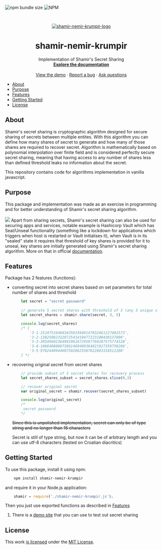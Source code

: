 
![npm bundle size](https://img.shields.io/bundlephobia/min/shamir-nemir-krumpir?style=flat-square)
![NPM](https://img.shields.io/npm/l/shamir-nemir-krumpir?style=flat-square)

<br />
<p align="center">
  <a href="https://imgbox.com/mb3lxRKr" target="_blank"><img src="https://thumbs2.imgbox.com/9e/ad/mb3lxRKr_t.png" alt="shamir-nemir-krumpir-logo"/></a>
</p>
  <h1 align="center">shamir-nemir-krumpir</h1>

  <p align="center">
    Implementation of Shamir's Secret Sharing
    <br />
    <a href="https://github.com/hrvoje459/shamir-nemir-krumpir"><strong>Explore the documentation</strong></a>
    <br />
    <br />
    <a href="https://shamir.hrvojeneedsadomain.tk/">View the demo</a>
    ·
    <a href="https://github.com/hrvoje459/shamir-nemir-krumpir/issues">Report a bug</a>
    ·
    <a href="https://github.com/hrvoje459/shamir-nemir-krumpir/issues">Ask questions</a>
  </p>


- [About](#about)
- [Purpose](#purpose)
- [Features](#features)
- [Getting Started](#getting-started)
- [License](#license)


## About


Shamir's secret sharing is cryptographic algorithm designed for secure sharing of secrets between multiple entites. With this algorithm you can define how many shares of secret to generate and how many of those shares are required to recover secret. Algorithm is mathematically based on polynomial interpolation over finite field and is considered perfectly secure secret sharing, meaning that having access to any number of shares less than defined threshold leaks no information about the secret.

This repository contains code for algorithms implementation in vanilla javascript. 


## Purpose


This package and implementation was made as an exercise in programming and for better understanding of Shamir's secret sharing algorithm. 
<br/><br/>
<a href="https://www.vaultproject.io/" target="_blank"><img src="https://www.datocms-assets.com/2885/1620155126-brandhcvaultprimaryattributedcolorwhite.svg"/></a>
Apart from sharing secrets, Shamir's secret sharing can also be used for securing apps and services, notable example is Hashicorp Vault  which has Seal/Unseal functionality (something like a lockdown for applications which triggers when host is restarted or Vault initialises it), when Vault is in its "sealed" state it requires that threshold of key shares is provided for it to unseal, key shares are initially generated using Shamir's secret sharing algorithm. More on that in official [documentation](https://www.vaultproject.io/docs/concepts/seal).


## Features

Package has 2 features (functions):
 
 - converting secret into secret shares based on set parameters for total number of shares and threshold
	```javascript
		let secret = "secret password"
		
		// generate 5 secret shares with threshold of 3 (any 3 unique secret shares are enough to recover original secret)
		let secret_shares = shamir.share(secret, 3, 5)

		console.log(secret_shares)
		/* [
  			'3-1-252475164883435633949147032661227482573',
  			'3-2-13825082332072541419477223100430137800',
  			'3-3-305496023649819616729597760287575774328',
  			'3-4-106640888073861469489384821927359758266',
  			'3-5-97824409446075026625587622883318512208'
		] */
	```
 - recovering original secret from secret shares
 	```javascript
		// provide subset of 3 secret shares for recovery process
		let secret_shares_subset = secret_shares.slice(0,3) 

		// recover original secret
		var original_secret = shamir.recover(secret_shares_subset)

		console.log(original_secret)
		/*
		 secret password
		*/
	```

	~~Since this is unpolished implementation, secret can only be of type string and no longer than 16 characters~~
	
	Secret is still of type string, but now it can be of arbitrary length and you can use utf-8 characters (tested on Croatian diacritics) 
	
	


## Getting Started

To use this package, install it using npm:
	
```bash
	npm install shamir-nemir-krumpir
```
and require it in your Node.js application:
```javascript
	shamir = require('./shamir-nemir-krumpir.js');
```

Then you just use exported functions as described in [Features](#features)


1. There is a [demo site](https://shamir.hrvojeneedsadomain.tk/) that you can use to test out secret sharing





## License

This work [is licensed](https://github.com/hrvoje459/shamir-nemir-krumpir/blob/main/LICENSE.md) under the [MIT License](https://choosealicense.com/licenses/mit/).

